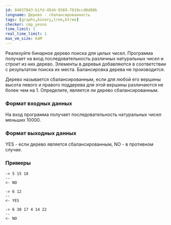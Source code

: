 ```yaml
---
id: 84037843-b1fd-45d4-9369-7619ccd0d60b
longname: Дерево - сбалансированность
tags: [graphs,binary,tree,btree]
checker: cmp_yesno
time_limit: 1
real_time_limit: 1
max_vm_size: 64M
---
```


Реализуйте бинарное дерево поиска для целых чисел. Программа получает на вход последовательность различных натуральных чисел и строит из них дерево. Элементы в деревья добавляются в соответствии с результатом поиска их места. Балансировка дерева не производится.

Дерево называется сбалансированным, если для любой его вершины высота левого и правого поддерева для этой вершины различаются не более чем на 1. Определите, является ли дерево сбалансированным.

### Формат входных данных

На вход программа получает последовательность натуральных чисел меньших 10000.

### Формат выходных данных

YES - если дерево является сбалансированным, NO - в противном случае.

### Примеры

```
-> 5 15 18
--
<- NO
```

```
-> 6 12
--
<- YES
```

```
-> 6 30 17 4 14 22
--
<- NO
```
